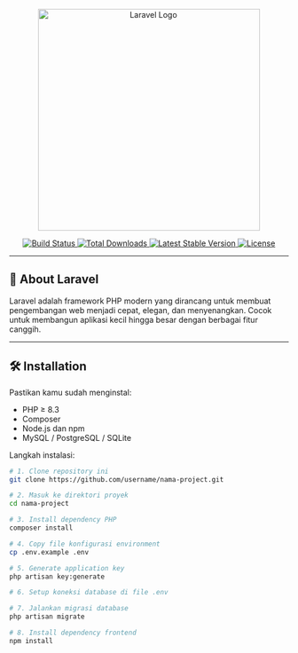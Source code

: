 <p align="center">
  <a href="https://laravel.com" target="_blank">
    <img src="https://raw.githubusercontent.com/laravel/art/master/logo-lockup/5%20SVG/2%20CMYK/1%20Full%20Color/laravel-logolockup-cmyk-red.svg" width="400" alt="Laravel Logo">
  </a>
</p>

<p align="center">
  <a href="https://github.com/laravel/framework/actions">
    <img src="https://github.com/laravel/framework/workflows/tests/badge.svg" alt="Build Status">
  </a>
  <a href="https://packagist.org/packages/laravel/framework">
    <img src="https://img.shields.io/packagist/dt/laravel/framework" alt="Total Downloads">
  </a>
  <a href="https://packagist.org/packages/laravel/framework">
    <img src="https://img.shields.io/packagist/v/laravel/framework" alt="Latest Stable Version">
  </a>
  <a href="https://packagist.org/packages/laravel/framework">
    <img src="https://img.shields.io/packagist/l/laravel/framework" alt="License">
  </a>
</p>

---

## 🚀 About Laravel

Laravel adalah framework PHP modern yang dirancang untuk membuat pengembangan web menjadi cepat, elegan, dan menyenangkan. Cocok untuk membangun aplikasi kecil hingga besar dengan berbagai fitur canggih.

---

## 🛠 Installation

Pastikan kamu sudah menginstal:

- PHP ≥ 8.3
- Composer
- Node.js dan npm
- MySQL / PostgreSQL / SQLite

Langkah instalasi:

```bash
# 1. Clone repository ini
git clone https://github.com/username/nama-project.git

# 2. Masuk ke direktori proyek
cd nama-project

# 3. Install dependency PHP
composer install

# 4. Copy file konfigurasi environment
cp .env.example .env

# 5. Generate application key
php artisan key:generate

# 6. Setup koneksi database di file .env

# 7. Jalankan migrasi database
php artisan migrate

# 8. Install dependency frontend
npm install
